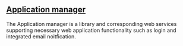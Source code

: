 ## [Application manager][demoapp]

The Application manager is a library and corresponding web services supporting necessary web application functionality such as login and integrated email noitfication.


[demoapp]: https://neonow.neolation.com
